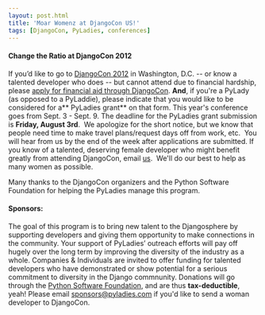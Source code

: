 ```yaml
---
layout: post.html
title: 'Moar Womenz at DjangoCon US!'
tags: [DjangoCon, PyLadies, conferences]
---
```


#### Change the Ratio at DjangoCon 2012

If you’d like to go to [DjangoCon 2012][DjangoCon] in Washington, D.C. -- or know a talented developer who does -- but cannot attend due to financial hardship, please [apply for financial aid through DjangoCon][apply]. **And**, if you're a PyLady (as opposed to a PyLaddie), please indicate that you would like to be considered for a** PyLadies grant** on that form. This year's conference goes from Sept. 3 - Sept. 9. The deadline for the PyLadies grant submission is **Friday, August 3rd**.  We apologize for the short notice, but we know that people need time to make travel plans/request days off from work, etc.  You will hear from us by the end of the week after applications are submitted. If you know of a talented, deserving female developer who might benefit greatly from attending DjangoCon, email [us][email].  We'll do our best to help as many women as possible. 

Many thanks to the DjangoCon organizers and the Python Software Foundation for helping the PyLadies manage this program.

#### Sponsors:

The goal of this program is to bring new talent to the Djangosphere by supporting developers and giving them opportunity to make connections in the community. Your support of PyLadies’ outreach efforts will pay off hugely over the long term by improving the diversity of the industry as a whole. Companies & Individuals are invited to offer funding for talented developers who have demonstrated or show potential for a serious commitment to diversity in the Django commnunity. Donations will go through the [Python Software Foundation][PSF], and are thus **tax-deductible**, yeah! Please email [sponsors@pyladies.com][sponsors] if you'd like to send a woman developer to DjangoCon.

[DjangoCon]: http://www.djangocon.us/ "DjangoCon US 2012"
[apply]: https://docs.google.com/spreadsheet/viewform?formkey=dDc1X2hrUGJVRGdEWnRjTklxR2tSNFE6MQ#gid=0 "FinAid"
[email]: mailto:info@pyladies.com "Email to Info"
[PSF]: http://python.org/psf "PSF"
[sponsors]: mailto:sponsors@pyladies.com "Email to Sponsors"
